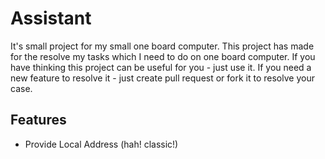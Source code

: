 # Assistant

It's small project for my small one board computer. 
This project has made for the resolve my tasks which I need to do on one board computer.
If you have thinking this project can be useful for you - just use it. 
If you need a new feature to resolve it - just create pull request or fork it to resolve your case.

## Features

- Provide Local Address (hah! classic!) 


